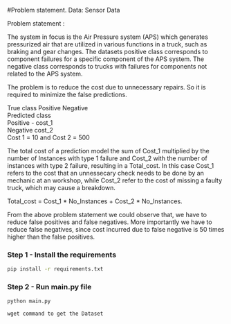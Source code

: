 #Problem statement.
Data: Sensor Data

Problem statement :

The system in focus is the Air Pressure system (APS) which generates pressurized air that are utilized in various functions in a truck, such as braking and gear changes. The datasets positive class corresponds to component failures for a specific component of the APS system. The negative class corresponds to trucks with failures for components not related to the APS system.

The problem is to reduce the cost due to unnecessary repairs. So it is required to minimize the false predictions.

True class	Positive	Negative	
Predicted class			
Positive	-	cost_1	
Negative	cost_2		
Cost 1 = 10 and Cost 2 = 500

The total cost of a prediction model the sum of Cost_1 multiplied by the number of Instances with type 1 failure and Cost_2 with the number of instances with type 2 failure, resulting in a Total_cost. In this case Cost_1 refers to the cost that an unnessecary check needs to be done by an mechanic at an workshop, while Cost_2 refer to the cost of missing a faulty truck, which may cause a breakdown.

Total_cost = Cost_1 * No_Instances + Cost_2 * No_Instances.

From the above problem statement we could observe that, we have to reduce false positives and false negatives. More importantly we have to reduce false negatives, since cost incurred due to false negative is 50 times higher than the false positives.
### Step 1 - Install the requirements

```bash
pip install -r requirements.txt
```

### Step 2 - Run main.py file

```bash
python main.py
```
```
wget command to get the Dataset

```

